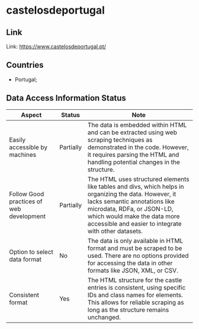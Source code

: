 # castelosdeportugal

## Link
Link: https://www.castelosdeportugal.pt/

## Countries
- Portugal;

## Data Access Information Status

|Aspect|Status|Note|
|--|--|--|
|Easily accessible by machines|Partially|The data is embedded within HTML and can be extracted using web scraping techniques as demonstrated in the code. However, it requires parsing the HTML and handling potential changes in the structure.|
|Follow Good practices of web development|Partially|The HTML uses structured elements like tables and divs, which helps in organizing the data. However, it lacks semantic annotations like microdata, RDFa, or JSON-LD, which would make the data more accessible and easier to integrate with other datasets.|
|Option to select data format|No|The data is only available in HTML format and must be scraped to be used. There are no options provided for accessing the data in other formats like JSON, XML, or CSV.|
|Consistent format|Yes|The HTML structure for the castle entries is consistent, using specific IDs and class names for elements. This allows for reliable scraping as long as the structure remains unchanged.|

